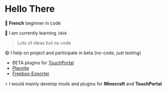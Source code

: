 # Hello There
🔭 **French** beginner in code

🌱 I am currently learning `JAVA`

> Lots of ideas but no code

😄 I help on project and participate in beta (no-code, just testing)
 - BETA plugins for [TouchPortal](https://www.touch-portal.com/)
 - [Playnite](https://github.com/JosefNemec/Playnite)
 - [Freebox-Exporter](https://github.com/saphoooo/freebox_exporter)

⚡ I would mainly develop mods and plugins for **Minecraft** and **TouchPortal**
